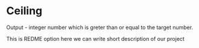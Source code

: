 # Ceiling
Output - integer number which is greter than or equal to the target number.

This is REDME option here we can write short description of our project

